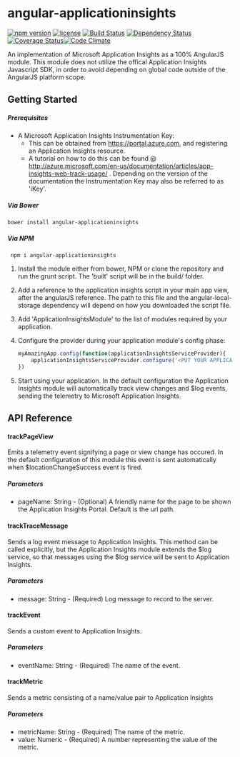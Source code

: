
angular-applicationinsights
===========================
[![npm version][npm-image]][npm-url] [![license][lic-image]][lic-url] [![Build Status][travisCI-image]][travisCI-url] [![Dependency Status][dep-image]][dep-url] [![Coverage Status][coveralls-image]][coveralls-url][![Code Climate][cc-image]][cc-url]

An implementation of Microsoft Application Insights as a 100% AngularJS module. This module does not utilize the offical Application Insights Javascript SDK, in order to avoid depending on global code outside of the AngularJS platform scope.

## Getting Started

##### Prerequisites

- A Microsoft Application Insights Instrumentation Key:
    - This can be obtained from https://portal.azure.com, and registering an Application Insights resource.
    - A tutorial on how to do this can be found @ http://azure.microsoft.com/en-us/documentation/articles/app-insights-web-track-usage/ . Depending on the version of the documentation the Instrumentation Key may also be referred to as 'iKey'. 


##### Via Bower
```
bower install angular-applicationinsights
```

##### Via NPM

     npm i angular-applicationinsights

1. Install the module either from bower, NPM or clone the repository and run the grunt script. The 'built' script will be in the build/ folder.
2. Add a reference to the application insights script in your main app view, after the angularJS reference. The path to this file and the angular-local-storage dependency will depend on how you downloaded the script file. 
3. Add 'ApplicationInsightsModule' to the list of modules required by your application.
4. Configure the provider during your application module's config phase:
    
    ```Javascript
    myAmazingApp.config(function(applicationInsightsServiceProvider){
        applicationInsightsServiceProvider.configure('<PUT YOUR APPLICATION INSIGHTS KEY HERE', 'myAmazingApp');
    })
    ```
5. Start using your application. In the default configuration the Application Insights module will automatically track view changes and $log events, sending the telemetry to Microsoft Application Insights.


## API Reference

#### trackPageView
Emits a telemetry event signifying a page or view change has occured. In the default configuration of this module this event is sent automatically when $locationChangeSuccess event is fired.
##### Parameters
*    pageName: String - (Optional) A friendly name for the page to be shown the Application Insights Portal. Default is the url path.

#### trackTraceMessage
Sends a log event message to Application Insights. This method can be called explicitly, but the Application Insights module extends the $log service, so that messages using the $log service will be sent to Application Insights.
##### Parameters
*   message: String - (Required) Log message to record to the server.
   
#### trackEvent
Sends a custom event to Application Insights. 
##### Parameters
*   eventName: String - (Required) The name of the event.

#### trackMetric
Sends a metric consisting of a name/value pair to Application Insights
##### Parameters
*   metricName: String - (Required) The name of the metric.
*   value: Numeric - (Required) A number representing the value of the metric.


[travisCI-image]: https://travis-ci.org/khaines/angular-applicationinsights.svg?branch=master&
[travisCI-url]: https://travis-ci.org/khaines/angular-applicationinsights
[coveralls-image]: https://coveralls.io/repos/khaines/angular-applicationinsights/badge.svg?branch=master
[coveralls-url]: https://coveralls.io/r/khaines/angular-applicationinsights?branch=master
[npm-image]: https://img.shields.io/npm/v/angular-applicationinsights.svg
[npm-url]: https://www.npmjs.com/package/angular-applicationinsights
[lic-image]: http://img.shields.io/npm/l/angular-applicationinsights.svg
[lic-url]: LICENSE
[dep-image]: https://david-dm.org/khaines/angular-applicationinsights.svg
[dep-url]: https://david-dm.org/khaines/angular-applicationinsights
[cc-image]:https://codeclimate.com/github/khaines/angular-applicationinsights/badges/gpa.svg
[cc-url]:https://codeclimate.com/github/khaines/angular-applicationinsights    
